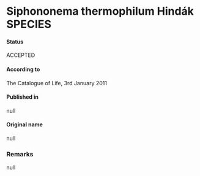 # Siphononema thermophilum Hindák SPECIES

#### Status
ACCEPTED

#### According to
The Catalogue of Life, 3rd January 2011

#### Published in
null

#### Original name
null

### Remarks
null